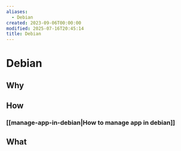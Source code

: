 ```yaml
---
aliases:
  - Debian
created: 2023-09-06T00:00:00
modified: 2025-07-16T20:45:14
title: Debian
---
```


# Debian

## Why

## How

### [[manage-app-in-debian|How to manage app in debian]]

## What
